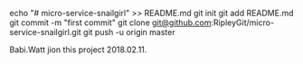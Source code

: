 echo "# micro-service-snailgirl" >> README.md
git init
git add README.md
git commit -m "first commit"
git clone git@github.com:RipleyGit/micro-service-snailgirl.git
git push -u origin master

Babi.Watt jion this project 2018.02.11.

